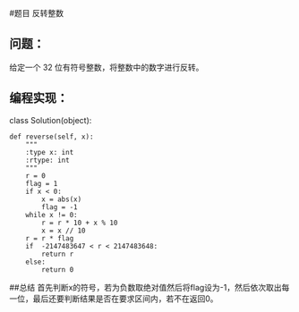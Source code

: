 #题目
反转整数
## 问题： 
给定一个 32 位有符号整数，将整数中的数字进行反转。
## 编程实现：
class Solution(object):

    def reverse(self, x):
        """
        :type x: int
        :rtype: int
        """
        r = 0
        flag = 1
        if x < 0:
            x = abs(x)
            flag = -1
        while x != 0:
            r = r * 10 + x % 10
            x = x // 10
        r = r * flag
        if  -2147483647 < r < 2147483648:
            return r
        else:
            return 0
##总结
首先判断x的符号，若为负数取绝对值然后将flag设为-1，然后依次取出每一位，最后还要判断结果是否在要求区间内，若不在返回0。